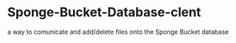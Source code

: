 # Sponge-Bucket-Database-clent
a way to comunicate and add/delete files onto the Sponge Bucket database
